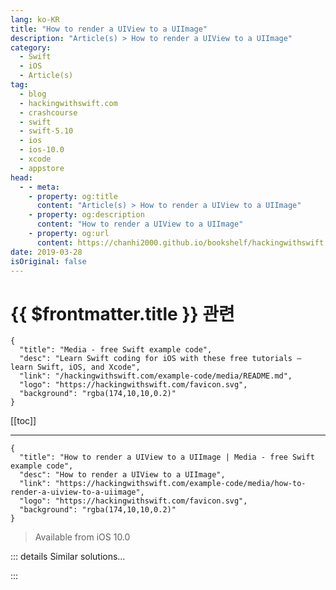 ```yaml
---
lang: ko-KR
title: "How to render a UIView to a UIImage"
description: "Article(s) > How to render a UIView to a UIImage"
category:
  - Swift
  - iOS
  - Article(s)
tag: 
  - blog
  - hackingwithswift.com
  - crashcourse
  - swift
  - swift-5.10
  - ios
  - ios-10.0
  - xcode
  - appstore
head:
  - - meta:
    - property: og:title
      content: "Article(s) > How to render a UIView to a UIImage"
    - property: og:description
      content: "How to render a UIView to a UIImage"
    - property: og:url
      content: https://chanhi2000.github.io/bookshelf/hackingwithswift.com/example-code/media/how-to-render-a-uiview-to-a-uiimage.html
date: 2019-03-28
isOriginal: false
---
```


# {{ $frontmatter.title }} 관련

```component VPCard
{
  "title": "Media - free Swift example code",
  "desc": "Learn Swift coding for iOS with these free tutorials – learn Swift, iOS, and Xcode",
  "link": "/hackingwithswift.com/example-code/media/README.md",
  "logo": "https://hackingwithswift.com/favicon.svg",
  "background": "rgba(174,10,10,0.2)"
}
```

[[toc]]

---

```component VPCard
{
  "title": "How to render a UIView to a UIImage | Media - free Swift example code",
  "desc": "How to render a UIView to a UIImage",
  "link": "https://hackingwithswift.com/example-code/media/how-to-render-a-uiview-to-a-uiimage",
  "logo": "https://hackingwithswift.com/favicon.svg",
  "background": "rgba(174,10,10,0.2)"
}
```

> Available from iOS 10.0

<!-- TODO: 작성 -->

<!-- 
You can render any `UIView` into a `UIImage` in just four lines of code, and that even handles drawing all the subviews automatically. Here's the code:

```swift
let renderer = UIGraphicsImageRenderer(size: view.bounds.size)
let image = renderer.image { ctx in
    view.drawHierarchy(in: view.bounds, afterScreenUpdates: true)
}
```

Helpfully, that code works equally well no matter what the view contains - if you're using UIKit, SpriteKit, Metal or whatever, it all works.

-->

::: details Similar solutions…

<!--
/example-code/uikit/how-to-mask-one-uiview-using-another-uiview">How to mask one UIView using another UIView 
/example-code/media/how-to-read-the-average-color-of-a-uiimage-using-ciareaaverage">How to read the average color of a UIImage using CIAreaAverage 
/example-code/core-graphics/how-to-use-core-graphics-blend-modes-to-draw-a-uiimage-differently">How to use Core Graphics blend modes to draw a UIImage differently 
/example-code/media/how-to-save-a-uiimage-to-a-file-using-jpegdata-and-pngdata">How to save a UIImage to a file using jpegData() and pngData() 
/example-code/media/how-to-pixellate-a-uiimage">How to pixellate a UIImage</a>
-->

:::

